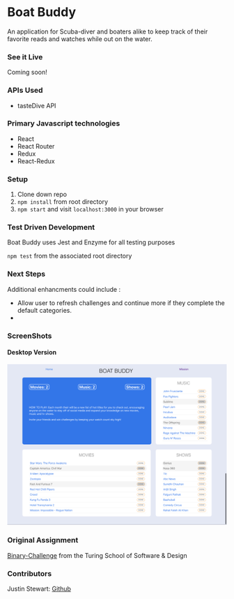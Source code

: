 # Boat Buddy
An application for Scuba-diver and boaters alike to keep track of their favorite reads and watches while out on the water.

### See it Live
Coming soon!

### APIs Used
* tasteDive API 

### Primary Javascript technologies
* React
* React Router
* Redux
* React-Redux

### Setup

1. Clone down repo
2. `npm install` from root directory
3. `npm start` and visit `localhost:3000` in your browser

### Test Driven Development

Boat Buddy uses Jest and Enzyme for all testing purposes

`npm test` from the associated root directory

### Next Steps
Additional enhancments could include :
* Allow user to refresh challenges and continue more if they complete the default categories.
* 

### ScreenShots

#### Desktop Version

![screenshot](./public/img/screenshot.png)

### Original Assignment

[Binary-Challenge](http://frontend.turing.io/projects/binary-challenge.html) from the Turing School of Software & Design

### Contributors

Justin Stewart: [Github](https://github.com/Jstewart3313)

